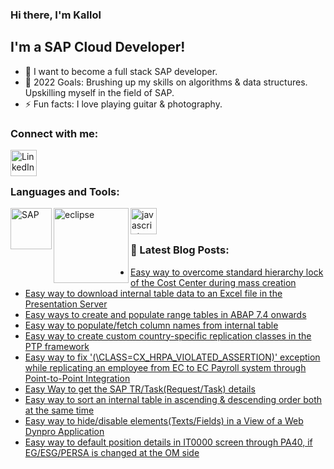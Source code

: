 ### Hi there, I'm Kallol

## I'm a SAP Cloud Developer!
- 🌱 I want to become a full stack SAP developer.
- 🥅 2022 Goals: Brushing up my skills on algorithms & data structures. Upskilling myself in the field of SAP.
- ⚡ Fun facts: I love playing guitar & photography.

### Connect with me:

[<img align="left" alt="LinkedIn" width="42px" src="https://upload.wikimedia.org/wikipedia/commons/8/81/LinkedIn_icon.svg" />][linkedin]

<br />
<br />

### Languages and Tools:
<!-- LANGUAGES-AND-TOOLS:START -->

[<img align="left" alt="SAP" width="66px" src="https://upload.wikimedia.org/wikipedia/commons/thumb/5/59/SAP_2011_logo.svg/64px-SAP_2011_logo.svg.png"/>][sapabap]
[<img align="left" alt="eclipse" width="120px" src="https://upload.wikimedia.org/wikipedia/commons/thumb/d/d0/Eclipse-Luna-Logo.svg/200px-Eclipse-Luna-Logo.svg.png"/>][eclipse]
[<img align="left" alt="javascript" width="42px" src="https://upload.wikimedia.org/wikipedia/commons/9/99/Unofficial_JavaScript_logo_2.svg"/>][javascript]

<!-- LANGUAGES-AND-TOOLS:END -->
<br />
<br />

### 📕 Latest Blog Posts:
<!-- BLOG-POST-LIST:START -->

- [Easy way to overcome standard hierarchy lock of the Cost Center during mass creation](https://blogs.sap.com/2021/06/28/easy-way-to-overcome-standard-hierarchy-lock-of-the-cost-center-during-mass-creation/)
- [Easy way to download internal table data to an Excel file in the Presentation Server](https://blogs.sap.com/2021/06/09/easy-way-to-download-internal-table-data-to-an-excel-file-in-the-presentation-server/)
- [Easy ways to create and populate range tables in ABAP 7.4 onwards](https://blogs.sap.com/2021/05/19/easy-ways-to-populate-range-tables-in-abap/)
- [Easy way to populate/fetch column names from internal table](https://blogs.sap.com/2021/03/24/easy-way-to-populate-fetch-column-names-from-internal-table/)
- [Easy way to create custom country-specific replication classes in the PTP framework](https://blogs.sap.com/2020/09/09/easy-way-to-deal-with-the-replication-classes-in-the-ptp-framework-abap-context/)
- [Easy way to fix '(\CLASS=CX_HRPA_VIOLATED_ASSERTION)' exception while replicating an employee from EC to EC Payroll system through Point-to-Point Integration](https://blogs.sap.com/2020/09/03/easy-way-to-fix-cx_hrpa_violated_assertion-exception-while-replicating-employees-from-ec-to-ecp-system-through-p2p/)
- [Easy Way to get the SAP TR/Task(Request/Task) details](https://blogs.sap.com/2020/09/03/easy-way-to-get-the-request-task-details/)
- [Easy way to sort an internal table in ascending & descending order both at the same time](https://blogs.sap.com/2020/07/28/easy-way-to-sort-an-internal-table-in-ascending-descending-order-both-at-the-same-time/)
- [Easy way to hide/disable elements(Texts/Fields) in a View of a Web Dynpro Application](https://blogs.sap.com/2020/07/23/easy-way-to-hide-fields-in-a-view-of-a-web-dynpro-application/)
- [Easy way to default position details in IT0000 screen through PA40, if EG/ESG/PERSA is changed at the OM side](https://blogs.sap.com/2020/07/20/easy-way-to-default-position-details-in-it0000-screen-through-pa40-if-eg-esg-persa-is-changed-at-the-om-side./)
<!-- BLOG-POST-LIST:END -->

[instagram]: https://www.instagram.com/drystuffs/
[linkedin]: https://www.linkedin.com/in/kallol-chakraborty-9728a699/
[sapabap]: https://en.wikipedia.org/wiki/ABAP
[eclipse]: https://en.wikipedia.org/wiki/Eclipse_(software)
[python]: https://en.wikipedia.org/wiki/Python_(programming_language)
[jupyter]: https://en.wikipedia.org/wiki/Project_Jupyter
[cpp]: https://en.wikipedia.org/wiki/C%2B%2B
[spyder]: https://en.wikipedia.org/wiki/Spyder_(software)
[hackerrank]: https://www.hackerrank.com/drystuffs
[leetcode]: https://leetcode.com/kallolathome/
[numpy]: https://en.wikipedia.org/wiki/NumPy
[pandas]: https://en.wikipedia.org/wiki/Pandas_(software)
[tensorflow]: https://en.wikipedia.org/wiki/TensorFlow
[javascript]: https://upload.wikimedia.org/wikipedia/commons/9/99/Unofficial_JavaScript_logo_2.svg

